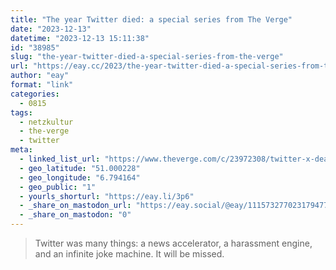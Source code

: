 ```yaml
---
title: "The year Twitter died: a special series from The Verge"
date: "2023-12-13"
datetime: "2023-12-13 15:11:38"
id: "38985"
slug: "the-year-twitter-died-a-special-series-from-the-verge"
url: "https://eay.cc/2023/the-year-twitter-died-a-special-series-from-the-verge/"
author: "eay"
format: "link"
categories:
  - 0815
tags:
  - netzkultur
  - the-verge
  - twitter
meta:
  - linked_list_url: "https://www.theverge.com/c/23972308/twitter-x-death-tweets-history-elon-musk"
  - geo_latitude: "51.000228"
  - geo_longitude: "6.794164"
  - geo_public: "1"
  - yourls_shorturl: "https://eay.li/3p6"
  - _share_on_mastodon_url: "https://eay.social/@eay/111573277023179477"
  - _share_on_mastodon: "0"
---
```


> Twitter was many things: a news accelerator, a harassment engine, and an infinite joke machine. It will be missed.
